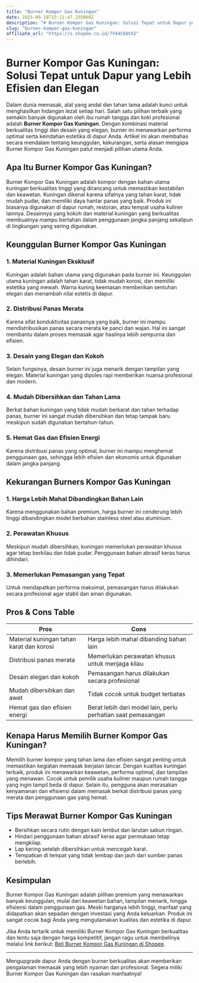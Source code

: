 ```yaml
---
title: "Burner Kompor Gas Kuningan"
date: 2025-09-18T15:11:47.255068Z
description: "# Burner Kompor Gas Kuningan: Solusi Tepat untuk Dapur yang Lebih Efisien dan Elegan..."
slug: "burner-kompor-gas-kuningan"
affiliate_url: "https://s.shopee.co.id/7V44C68VX2"
---
```

# Burner Kompor Gas Kuningan: Solusi Tepat untuk Dapur yang Lebih Efisien dan Elegan

Dalam dunia memasak, alat yang andal dan tahan lama adalah kunci untuk menghasilkan hidangan lezat setiap hari. Salah satu pilihan terbaik yang semakin banyak digunakan oleh ibu rumah tangga dan koki profesional adalah **Burner Kompor Gas Kuningan**. Dengan kombinasi material berkualitas tinggi dan desain yang elegan, burner ini menawarkan performa optimal serta keindahan estetika di dapur Anda. Artikel ini akan membahas secara mendalam tentang keunggulan, kekurangan, serta alasan mengapa Burner Kompor Gas Kuningan patut menjadi pilihan utama Anda.

## Apa Itu Burner Kompor Gas Kuningan?

Burner Kompor Gas Kuningan adalah kompor dengan bahan utama kuningan berkualitas tinggi yang dirancang untuk memastikan kestabilan dan keawetan. Kuningan dikenal karena sifatnya yang tahan karat, tidak mudah pudar, dan memiliki daya hantar panas yang baik. Produk ini biasanya digunakan di dapur rumah, restoran, atau tempat usaha kuliner lainnya. Desainnya yang kokoh dan material kuningan yang berkualitas membuatnya mampu bertahan dalam penggunaan jangka panjang sekalipun di lingkungan yang sering digunakan.

## Keunggulan Burner Kompor Gas Kuningan

### 1. Material Kuningan Eksklusif

Kuningan adalah bahan utama yang digunakan pada burner ini. Keunggulan utama kuningan adalah tahan karat, tidak mudah korosi, dan memiliki estetika yang mewah. Warna kuning keemasan memberikan sentuhan elegan dan menambah nilai estetis di dapur.

### 2. Distribusi Panas Merata

Karena sifat konduktivitas panasnya yang baik, burner ini mampu mendistribusikan panas secara merata ke panci dan wajan. Hal ini sangat membantu dalam proses memasak agar hasilnya lebih sempurna dan efisien.

### 3. Desain yang Elegan dan Kokoh

Selain fungsinya, desain burner ini juga menarik dengan tampilan yang elegan. Material kuningan yang dipoles rapi memberikan nuansa profesional dan modern.

### 4. Mudah Dibersihkan dan Tahan Lama

Berkat bahan kuningan yang tidak mudah berkarat dan tahan terhadap panas, burner ini sangat mudah dibersihkan dan tetap tampak baru meskipun sudah digunakan bertahun-tahun.

### 5. Hemat Gas dan Efisien Energi

Karena distribusi panas yang optimal, burner ini mampu menghemat penggunaan gas, sehingga lebih efisien dan ekonomis untuk digunakan dalam jangka panjang.

## Kekurangan Burners Kompor Gas Kuningan

### 1. Harga Lebih Mahal Dibandingkan Bahan Lain

Karena menggunakan bahan premium, harga burner ini cenderung lebih tinggi dibandingkan model berbahan stainless steel atau aluminium.

### 2. Perawatan Khusus

Meskipun mudah dibersihkan, kuningan memerlukan perawatan khusus agar tetap berkilau dan tidak pudar. Penggunaan bahan abrasif keras harus dihindari.

### 3. Memerlukan Pemasangan yang Tepat

Untuk mendapatkan performa maksimal, pemasangan harus dilakukan secara profesional agar stabil dan aman digunakan.

## Pros & Cons Table

| **Pros** | **Cons** |
|---|---|
| Material kuningan tahan karat dan korosi | Harga lebih mahal dibanding bahan lain |
| Distribusi panas merata | Memerlukan perawatan khusus untuk menjaga kilau |
| Desain elegan dan kokoh | Pemasangan harus dilakukan secara profesional |
| Mudah dibersihkan dan awet | Tidak cocok untuk budget terbatas |
| Hemat gas dan efisien energi | Berat lebih dari model lain, perlu perhatian saat pemasangan |

## Kenapa Harus Memilih Burner Kompor Gas Kuningan?

Memilih burner kompor yang tahan lama dan efisien sangat penting untuk memastikan kegiatan memasak berjalan lancar. Dengan kualitas kuningan terbaik, produk ini menawarkan keawetan, performa optimal, dan tampilan yang menawan. Cocok untuk pemilik usaha kuliner maupun rumah tangga yang ingin tampil beda di dapur. Selain itu, pengguna akan merasakan kenyamanan dan efisiensi dalam memasak berkat distribusi panas yang merata dan penggunaan gas yang hemat.

## Tips Merawat Burner Kompor Gas Kuningan

- Bersihkan secara rutin dengan kain lembut dan larutan sabun ringan.
- Hindari penggunaan bahan abrasif keras agar permukaan tetap mengkilap.
- Lap kering setelah dibersihkan untuk mencegah karat.
- Tempatkan di tempat yang tidak lembap dan jauh dari sumber panas berlebih.

## Kesimpulan

Burner Kompor Gas Kuningan adalah pilihan premium yang menawarkan banyak keunggulan, mulai dari keawetan bahan, tampilan menarik, hingga efisiensi dalam penggunaan gas. Meski harganya lebih tinggi, manfaat yang didapatkan akan sepadan dengan investasi yang Anda keluarkan. Produk ini sangat cocok bagi Anda yang mengutamakan kualitas dan estetika di dapur.

Jika Anda tertarik untuk memiliki Burner Kompor Gas Kuningan berkualitas dan tentu saja dengan harga kompetitif, jangan ragu untuk membelinya melalui link berikut: [Beli Burner Kompor Gas Kuningan di Shopee](https://s.shopee.co.id/7V44C68VX2).

---

Mengupgrade dapur Anda dengan burner berkualitas akan memberikan pengalaman memasak yang lebih nyaman dan profesional. Segera miliki Burner Kompor Gas Kuningan dan rasakan manfaatnya!